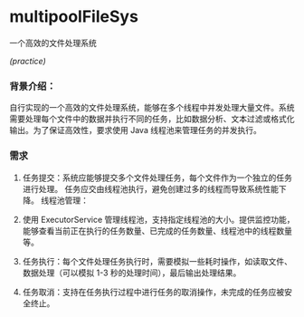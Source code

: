 # multipoolFileSys
一个高效的文件处理系统

_(practice)_

### 背景介绍：
自行实现的一个高效的文件处理系统，能够在多个线程中并发处理大量文件。系统需要处理每个文件中的数据并执行不同的任务，比如数据分析、文本过滤或格式化输出。为了保证高效性，要求使用 Java 线程池来管理任务的并发执行。

### 需求
1. 任务提交：系统应能够提交多个文件处理任务，每个文件作为一个独立的任务进行处理。
任务应交由线程池执行，避免创建过多的线程而导致系统性能下降。
线程池管理：

2. 使用 ExecutorService 管理线程池，支持指定线程池的大小。提供监控功能，能够查看当前正在执行的任务数量、已完成的任务数量、线程池中的线程数量等。

3. 任务执行：每个文件处理任务执行时，需要模拟一些耗时操作，如读取文件、数据处理（可以模拟 1-3 秒的处理时间），最后输出处理结果。

4. 任务取消：支持在任务执行过程中进行任务的取消操作，未完成的任务应被安全终止。
